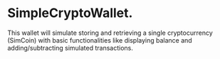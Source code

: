 # SimpleCryptoWallet.
This wallet will simulate storing and retrieving a single cryptocurrency (SimCoin) with basic functionalities like displaying balance and adding/subtracting simulated transactions.
